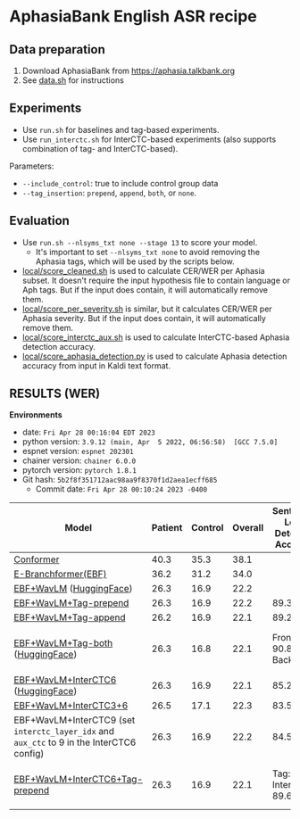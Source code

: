 # AphasiaBank English ASR recipe

## Data preparation

1. Download AphasiaBank from https://aphasia.talkbank.org
2. See [data.sh](local/data.sh) for instructions

## Experiments

- Use `run.sh` for baselines and tag-based experiments.
- Use `run_interctc.sh` for InterCTC-based experiments (also supports combination of
  tag- and InterCTC-based).

Parameters:

- `--include_control`: true to include control group data
- `--tag_insertion`: `prepend`, `append`, `both`, or `none`.

## Evaluation

- Use `run.sh --nlsyms_txt none --stage 13` to score your model.
    - It's important to set `--nlsyms_txt none` to avoid removing the Aphasia tags,
      which will be used by the scripts below.
- [local/score_cleaned.sh](local/score_cleaned.sh) is used to calculate CER/WER per
  Aphasia subset.
  It doesn't require the input hypothesis file to contain language or Aph tags.
  But if the input does contain, it will automatically remove them.
- [local/score_per_severity.sh](local/score_per_severity.sh) is similar, but it
  calculates CER/WER per Aphasia severity.
  But if the input does contain, it will automatically remove them.
- [local/score_interctc_aux.sh](local/score_interctc_aux.sh) is used to calculate
  InterCTC-based Aphasia detection accuracy.
- [local/score_aphasia_detection.py](local/score_aphasia_detection.py) is used to
  calculate Aphasia
  detection accuracy from input in Kaldi text format.

## RESULTS (WER)

**Environments**

- date: `Fri Apr 28 00:16:04 EDT 2023`
- python version: `3.9.12 (main, Apr  5 2022, 06:56:58)  [GCC 7.5.0]`
- espnet version: `espnet 202301`
- chainer version: `chainer 6.0.0`
- pytorch version: `pytorch 1.8.1`
- Git hash: `5b2f8f351712aac98aa9f8370f1d2aea1ecff685`
    - Commit date: `Fri Apr 28 00:10:24 2023 -0400`

| Model                                                                                                                                                                                                        | Patient | Control | Overall | Sentence-Level Detection Accuracy | Speaker-Level Detection Accuracy |
|--------------------------------------------------------------------------------------------------------------------------------------------------------------------------------------------------------------|---------|---------|---------|-----------------------------------|----------------------------------|
| [Conformer](conf/tuning/train_asr_conformer.yaml)                                                                                                                                                            | 40.3    | 35.3    | 38.1    |                                   |                                  |
| [E-Branchformer(EBF)](conf/tuning/train_asr_ebranchformer_small.yaml)                                                                                                                                        | 36.2    | 31.2    | 34.0    |                                   |                                  |
| [EBF+WavLM](conf/tuning/train_asr_ebranchformer_small_wavlm_large1.yaml) ([HuggingFace](espnet/jiyang_tang_aphsiabank_english_asr_ebranchformer_small_wavlm_large1))                                         | 26.3    | 16.9    | 22.2    |                                   |                                  |
| [EBF+WavLM+Tag-prepend](conf/tuning/train_asr_ebranchformer_small_wavlm_large1.yaml)                                                                                                                         | 26.3    | 16.9    | 22.2    | 89.3                              | 95.1                             |
| [EBF+WavLM+Tag-append](conf/tuning/train_asr_ebranchformer_small_wavlm_large1.yaml)                                                                                                                          | 26.2    | 16.9    | 22.1    | 89.2                              | 95.1                             |
| [EBF+WavLM+Tag-both](conf/tuning/train_asr_ebranchformer_small_wavlm_large1.yaml) ([HuggingFace](https://huggingface.co/espnet/jiyang_tang_aphsiabank_english_asr_ebranchformer_wavlm_aph_en_both))          | 26.3    | 16.8    | 22.1    | Front: 90.8, Back: 90.6           | Front: 95.7, Back: 95.7          |
| [EBF+WavLM+InterCTC6](conf/tuning/train_asr_ebranchformer_small_wavlm_large1_interctc6.yaml) ([HuggingFace](https://huggingface.co/espnet/jiyang_tang_aphsiabank_english_asr_ebranchformer_wavlm_interctc6)) | 26.3    | 16.9    | 22.1    | 85.2                              | 97.3                             |
| [EBF+WavLM+InterCTC3+6](conf/tuning/train_asr_ebranchformer_small_wavlm_large1_interctc3+6.yaml)                                                                                                             | 26.5    | 17.1    | 22.3    | 83.5                              | 96.7                             |
| EBF+WavLM+InterCTC9 (set `interctc_layer_idx` and `aux_ctc` to 9 in the InterCTC6 config)                                                                                                                    | 26.3    | 16.9    | 22.2    | 84.5                              | 97.3                             |
| [EBF+WavLM+InterCTC6+Tag-prepend](conf/tuning/train_asr_ebranchformer_small_wavlm_large1_interctc6.yaml)                                                                                                     | 26.3    | 16.9    | 22.1    | Tag: 89.7, InterCTC: 89.6         | Tag: 96.7, InterCTC: 96.7        |
